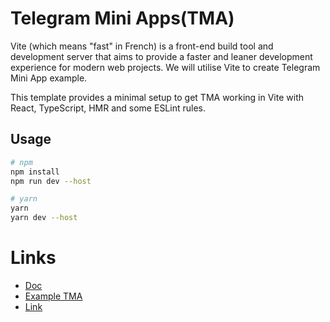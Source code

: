 # Telegram Mini Apps(TMA)

Vite (which means "fast" in French) is a front-end build tool and development server that aims to provide a faster and leaner development experience for modern web projects. We will utilise Vite to create Telegram Mini App example.

This template provides a minimal setup to get TMA working in Vite with React, TypeScript, HMR and some ESLint rules.

## Usage

```bash
# npm
npm install
npm run dev --host
```

```bash
# yarn
yarn
yarn dev --host
```

# Links

- [Doc](https://docs.ton.org/develop/dapps/twa)
- [Example TMA](https://t.me/vite_twa_example_bot/app)
- [Link](https://twa-dev.github.io/vite-boilerplate/)
